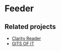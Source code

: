 # Feeder

## Related projects

- [Clarity Reader](https://github.com/1rgs/clarity-reader)
- [GITS OF IT](https://git.ht)

